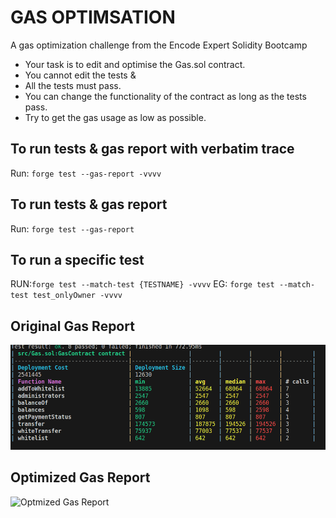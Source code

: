 # GAS OPTIMSATION 
A gas optimization challenge from the Encode Expert Solidity Bootcamp

- Your task is to edit and optimise the Gas.sol contract. 
- You cannot edit the tests & 
- All the tests must pass.
- You can change the functionality of the contract as long as the tests pass. 
- Try to get the gas usage as low as possible. 



## To run tests & gas report with verbatim trace 
Run: `forge test --gas-report -vvvv`

## To run tests & gas report
Run: `forge test --gas-report`

## To run a specific test
RUN:`forge test --match-test {TESTNAME} -vvvv`
EG: `forge test --match-test test_onlyOwner -vvvv`

## Original Gas Report
![Original Gas Report](./img/original-gas-report.png)

## Optimized Gas Report
![Optmized Gas Report](./img/optmized-gas-report.png)
